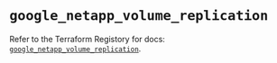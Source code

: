 # `google_netapp_volume_replication`

Refer to the Terraform Registory for docs: [`google_netapp_volume_replication`](https://registry.terraform.io/providers/hashicorp/google/5.21.0/docs/resources/netapp_volume_replication).
